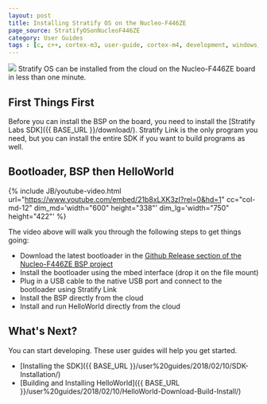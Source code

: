 ```yaml
---
layout: post
title: Installing Stratify OS on the Nucleo-F446ZE
page_source: StratifyOSonNucleoF446ZE
category: User Guides
tags : [c, c++, cortex-m3, user-guide, cortex-m4, development, windows, macosx, Stratify]
---
```


<img class="post_image" src="{{ BASE_PATH }}/images/nucleo-f446ze.png" />
Stratify OS can be installed from the cloud on the Nucleo-F446ZE board in less than one minute.

## First Things First

Before you can install the BSP on the board, you need to install the [Stratify Labs SDK]({{ BASE_URL }}/download/). Stratify Link is the only program you need, but you can install the entire SDK if you want to build programs as well.

## Bootloader, BSP then HelloWorld

{% include JB/youtube-video.html
	url="https://www.youtube.com/embed/21b8xLXK3zI?rel=0&hd=1"
    cc="col-md-12"
	dim_md='width="600" height="338"'
	dim_lg='width="750" height="422"'
%}

The video above will walk you through the following steps to get things going:

- Download the latest bootloader in the [Github Release section of the Nucleo-F446ZE BSP project](https://github.com/StratifyLabs/Nucleo-F446ZE/releases)
- Install the bootloader using the mbed interface (drop it on the file mount)
- Plug in a USB cable to the native USB port and connect to the bootloader using Stratify Link
- Install the BSP directly from the cloud
- Install and run HelloWorld directly from the cloud

## What's Next?

You can start developing. These user guides will help you get started.

- [Installing the SDK]({{ BASE_URL }}/user%20guides/2018/02/10/SDK-Installation/)
- [Building and Installing HelloWorld]({{ BASE_URL }}/user%20guides/2018/02/10/HelloWorld-Download-Build-Install/)




